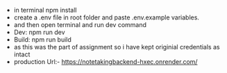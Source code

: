 - in terminal npm install
- create a .env file in root folder and paste .env.example variables.
- and then open terminal and run dev command
- Dev: npm run dev
- Build: npm run build
- as this was the part of assignment so i have kept originial credentials as intact 
- production Url:- https://notetakingbackend-hxec.onrender.com/